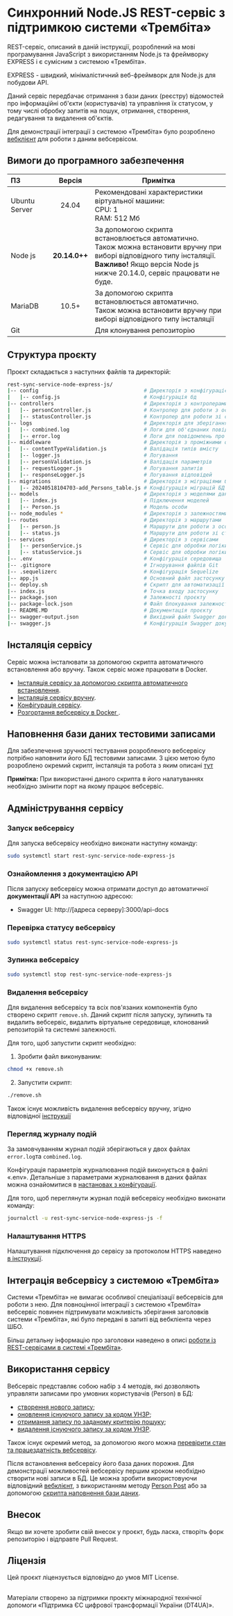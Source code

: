 # Синхронний Node.JS REST-сервіс з підтримкою системи «Трембіта»

REST-сервіс, описаний в даній інструкції, розроблений на мові програмування JavaScript з використанням Node.js та фреймворку EXPRESS і є сумісним з системою «Трембіта».

EXPRESS - швидкий, мінімалістичний веб-фреймворк для Node.js для побудови API.

Даний сервіс передбачає отримання з бази даних (реєстру) відомостей про інформаційні об'єкти (користувачів) та управління їх статусом, у тому числі обробку запитів на пошук, отримання, створення, редагування та видалення об'єктів.

Для демонстрації інтеграції з системою «Трембіта» було розроблено [вебклієнт](https://github.com/MadCat-88/Trembita_JS_R_SyncCli) для роботи з даним вебсервісом.

## Вимоги до програмного забезпечення

| ПЗ            |   Версія   | Примітка                                                                                                                                                                                               |
|:--------------|:----------:|--------------------------------------------------------------------------------------------------------------------------------------------------------------------------------------------------------|
| Ubuntu Server |   24.04    | Рекомендовані характеристики віртуальної машини:<br/> CPU: 1 <br/> RAM: 512 Мб                                                                                                                         |
| Node js         | **20.14.0++**  | За допомогою скрипта встановлюється автоматично.<br/> Також можна встановити вручну при виборі відповідного типу інсталяції.<br/>**Важливо!** Якщо версія Node js нижче 20.14.0, сервіс працювати не буде. |
| MariaDB       |  10.5+    | За допомогою скрипта встановлюється автоматично.<br/> Також можна встановити вручну при виборі відповідного типу інсталяції                                                                            |
| Git           |            | Для клонування репозиторію |

## Структура проєкту

Проєкт складається з наступних файлів та директорій:

```bash
rest-sync-service-node-express-js/
|-- config                                  # Директорія з конфігурацією застосунку
|   |-- config.js                           # Конфігурація бд
|-- controllers                             # Директорія з контролерами
|   |-- personController.js                 # Контролер для роботи з особами
|   |-- statusController.js                 # Контролер для роботи зі статусом
|-- logs                                    # Директорія для зберігання логів
|   |-- combined.log                        # Логи для об'єднаних повідомлень
|   |-- error.log                           # Логи для повідомлень про помилки
|-- middleware                              # Директорія з проміжними обробниками 
|   |-- contentTypeValidation.js            # Валідація типів вмісту
|   |-- logger.js                           # Логування
|   |-- personValidation.js                 # Валідація параметрів
|   |-- requestLogger.js                    # Логування запитів
|   |-- responseLogger.js                   # Логування відповідей
|-- migrations                              # Директорія з міграціями бази даних
|   |-- 20240518104703-add_Persons_table.js # Конфігурація міграцій БД для додавання таблиці осіб
|-- models                                  # Директорія з моделями даних
|   |-- index.js                            # Підключення моделей 
|   |-- Person.js                           # Модель особи
|-- node_modules *                          # Директорія з залежностями Node.js
|-- routes                                  # Директорія з маршрутами 
|   |-- person.js                           # Маршрути для роботи з особами
|   |-- status.js                           # Маршрути для роботи зі статусами
|-- services                                # Директорія з сервісами
|   |-- personService.js                    # Сервіс для обробки логіки роботи з особами
|   |-- statusService.js                    # Сервіс для обробки логіки роботи зі статусом
|-- .env                                    # Конфігурація середовища
|-- .gitignore                              # Ігнорування файлів Git
|-- .sequelizerc                            # Конфігурація Sequelize
|-- app.js                                  # Основний файл застосунку
|-- deploy.sh                               # Скрипт для автоматизації встановлення
|-- index.js                                # Точка входу застосунку
|-- package.json                            # Залежності проєкту
|-- package-lock.json                       # Файл блокування залежностей
|-- README.MD                               # Документація проєкту
|-- swagger-output.json                     # Вихідний файл Swagger документації
|-- swagger.js                              # Конфігурація Swagger документації
```

## Інсталяція сервісу

Сервіс можна інсталювати за допомогою скрипта автоматичного встановлення або вручну. Також сервіс може працювати в Docker.
- [Інсталяція сервісу за допомогою скрипта автоматичного встановлення](./docs/script_installation.md).
- [Інсталяція сервісу вручну](./docs/manual_installation.md).
- [Конфігурація сервісу](./docs/configuration.md).
- [Розгортання вебсервісу в Docker ](./docs/docker_installation.md).

## Наповнення бази даних тестовими записами

Для забезпечення зручності тестування розробленого вебсервісу потрібно наповнити його БД тестовими записами.
З цією метою було розроблено окремий скрипт, інсталяція та робота з яким описані [тут](https://github.com/MadCat-88/Trembita_PutFakeData_Rest)

**Примітка:** При використанні даного скрипта в його налатуваннях необхідно змінити порт на якому працює вебсервіс.

## Адміністрування сервісу

### Запуск вебсервісу

Для запуска вебсервісу необхідно виконати наступну команду:

```bash
sudo systemctl start rest-sync-service-node-express-js
```

### Ознайомлення з документацією АРІ

Після запуску вебсервісу можна отримати доступ до автоматичної **документації API** за наступною адресою:

- Swagger UI: http://[адреса серверу]:3000/api-docs

### Перевірка статусу вебсервісу

```bash
sudo systemctl status rest-sync-service-node-express-js
```

### Зупинка вебсервісу

```bash
sudo systemctl stop rest-sync-service-node-express-js
```

### Видалення вебсервісу

Для видалення вебсервісу та всіх пов'язаних компонентів було створено скрипт `remove.sh`.
Даний скрипт після запуску, зупинить та видалить вебсервіс, видалить віртуальне середовище, клонований репозиторій та системні залежності.

Для того, щоб запустити скрипт необхідно:

1. Зробити файл виконуваним:

```bash
chmod +x remove.sh
```

2. Запустити скрипт:

```bash
./remove.sh
```

Також існує можливість видалення вебсервісу вручну, згідно відповідної [інструкції](/docs/delete.md)

### Перегляд журналу подій

За замовчуванням журнал подій зберігаються у двох файлах `error.log`та `combined.log`. 

Конфігурація параметрів журналювання подій виконується в файлі «.env». Детальніше з параметрами журналювання в даних файлах можна ознайомитися в [настановах з конфігурації](/docs/configuration.md).

Для того, щоб переглянути журнал подій вебсервісу необхідно виконати команду:

```bash
journalctl -u rest-sync-service-node-express-js -f
```

### Налаштування HTTPS

Налаштування підключення до сервісу за протоколом HTTPS наведено [в інструкції](./docs/https_nginx_reverse_proxy.md).

## Інтеграція вебсервісу з системою «Трембіта»

Системи «Трембіта» не вимагає особливої спеціалізації вебсервісів для роботи з нею. Для повноцінної інтеграції з системою «Трембіта» вебсервіс повинен підтримувати можливість зберігання заголовків системи «Трембіта», які було передані в запиті від вебкліента через ШБО.

Більш детальну інформацію про заголовки наведено в описі [роботи із REST-сервісами в системі «Трембіта»](https://github.com/MadCat-88/Services-development-for-Trembita-system/blob/main/REST%20services%20development%20for%20Trembita%20system.md#%D0%B7%D0%B0%D0%B3%D0%BE%D0%BB%D0%BE%D0%B2%D0%BA%D0%B8-%D0%B7%D0%B0%D0%BF%D0%B8%D1%82%D1%96%D0%B2-%D0%B4%D0%BB%D1%8F-rest-%D1%81%D0%B5%D1%80%D0%B2%D1%96%D1%81%D1%96%D0%B2-%D0%BD%D0%B5%D0%BE%D0%B1%D1%85%D1%96%D0%B4%D0%BD%D1%96-%D0%B7%D0%B0%D0%B4%D0%BB%D1%8F-%D0%B7%D0%B0%D0%B1%D0%B5%D0%B7%D0%BF%D0%B5%D1%87%D0%B5%D0%BD%D0%BD%D1%8F-%D1%81%D1%83%D0%BC%D1%96%D1%81%D0%BD%D0%BE%D1%81%D1%82%D1%96-%D0%B7-%D1%81%D0%B8%D1%81%D1%82%D0%B5%D0%BC%D0%BE%D1%8E-%D1%82%D1%80%D0%B5%D0%BC%D0%B1%D1%96%D1%82%D0%B0).

## Використання сервісу

Вебсервіс представляє собою набір з 4 методів, які дозволяють управляти записами про умовних користувачів (Person) в БД:

- [створення нового запису](./docs/using.md#person-post);
- [оновлення існуючого запису за кодом УНЗР](./docs/using.md#person-update);
- [отримання запису по заданому критерію пошуку](./docs/using.md#person-get-by-parameter);
- [видалення існуючого запису за кодом УНЗР](././docs/using.md#person-delete).

Також існує окремий метод, за допомогою якого можна [перевірити стан та працездатність вебсервісу](./docs/using.md#Check-Service-Status).

Після встановлення вебсервісу його база даних порожня.
Для демонстрації можливостей вебсервісу першим кроком необхідно створити нові записи в БД. Це можна зробити використовуючи відповідний [вебклієнт](https://github.com/MadCat-88/Trembita_Py_R_SyncCli), з використанням методу [Person Post](./docs/using.md#person-post) або за допомогою [скрипта наповнення бази даних](./README.MD#наповнення-бази-даних-тестовими-записами).

## Внесок

Якщо ви хочете зробити свій внесок у проєкт, будь ласка, створіть форк репозиторію і відправте Pull Request.

## Ліцензія

Цей проєкт ліцензується відповідно до умов MIT License.

 ##
Матеріали створено за підтримки проєкту міжнародної технічної допомоги «Підтримка ЄС цифрової трансформації України (DT4UA)».
